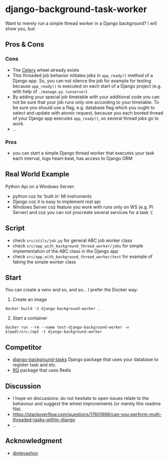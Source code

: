 # django-background-task-worker
Want to merely run a simple thread worker in a Django background? I will show you, but:

## Pros & Cons
### Cons
- The [Celery](https://docs.celeryproject.org/en/stable/) wheel already exists
- This threaded job behavior initiates jobs in `app_ready()` method of a Django app. So, you can not silence the job for example for testing because `app_ready()` is executed on each start of a Django project (e.g. with help of `./manage.py runserver`)
- By adding your special job timetable with your additional code you can not be sure that your job runs only one according to your timetable. To be sure you should use a flag, e.g. database flag which you ought to select and update with atomic request, because you each booted thread of your Django app executes `app_ready()`, so several thread jobs go to work.
- ...

### Pros
- you can start a simple Django thread worker that executes your task each interval, logs heart-beat, has access to Django ORM

## Real World Example
Python Api on a Windows Server:
- python coz its 'built in' Ml instruments
- Django coz it is easy to implement rest api
- Windows Server coz feature you work with runs only on WS (e.g. PI Server) and coz you can not procreate several services for a task :(

## Script
- check `src/utils/job.py` for general ABC job worker class
- check `src/app_with_background_thread_worker/jobs` for simple implementation of the ABC class in the Django app
- check `src/app_with_background_thread_worker/test` for example of faking the simple worker class

## Start
You can create a venv and so, and so... I prefer the Docker way:
1. Create an image
```
docker build -t django-background-worker .
```
2. Start a container
```
docker run --rm --name test-django-background-worker -v $(pwd)/src:/opt -t django-background-worker 
```

## Сompetitor
- [django-background-tasks](https://github.com/arteria/django-background-tasks/blob/master/docs/index.rst) Django package that uses your database to register task and etc.
- [RQ](https://github.com/rq/rq) package that uses Redis

## Discussion
- I hope on discussions: do not hesitate to open issues relate to the behaviour and suggest the wheel improvements (or merely this readme file).
- https://stackoverflow.com/questions/17601698/can-you-perform-multi-threaded-tasks-within-django
- ...

## Acknowledgment
- [@nlevashov](https://github.com/nlevashov)

